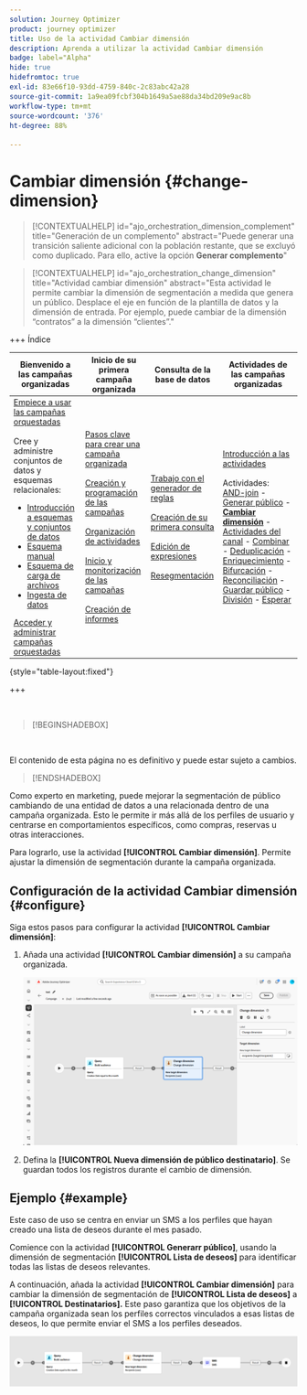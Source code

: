```yaml
---
solution: Journey Optimizer
product: journey optimizer
title: Uso de la actividad Cambiar dimensión
description: Aprenda a utilizar la actividad Cambiar dimensión
badge: label="Alpha"
hide: true
hidefromtoc: true
exl-id: 83e66f10-93dd-4759-840c-2c83abc42a28
source-git-commit: 1a9ea09fcbf304b1649a5ae88da34bd209e9ac8b
workflow-type: tm+mt
source-wordcount: '376'
ht-degree: 88%

---
```


# Cambiar dimensión {#change-dimension}

>[!CONTEXTUALHELP]
>id="ajo_orchestration_dimension_complement"
>title="Generación de un complemento"
>abstract="Puede generar una transición saliente adicional con la población restante, que se excluyó como duplicado. Para ello, active la opción **Generar complemento**"

>[!CONTEXTUALHELP]
>id="ajo_orchestration_change_dimension"
>title="Actividad cambiar dimensión"
>abstract="Esta actividad le permite cambiar la dimensión de segmentación a medida que genera un público. Desplace el eje en función de la plantilla de datos y la dimensión de entrada. Por ejemplo, puede cambiar de la dimensión “contratos” a la dimensión “clientes”."

+++ Índice

| Bienvenido a las campañas organizadas | Inicio de su primera campaña organizada | Consulta de la base de datos | Actividades de las campañas organizadas |
|---|---|---|---|
| [Empiece a usar las campañas orquestadas](../gs-orchestrated-campaigns.md)<br/><br/>Cree y administre conjuntos de datos y esquemas relacionales:</br> <ul><li>[Introducción a esquemas y conjuntos de datos](../gs-schemas.md)</li><li>[Esquema manual](../manual-schema.md)</li><li>[Esquema de carga de archivos](../file-upload-schema.md)</li><li>[Ingesta de datos](../ingest-data.md)</li></ul>[Acceder y administrar campañas orquestadas](../access-manage-orchestrated-campaigns.md) | [Pasos clave para crear una campaña organizada](../gs-campaign-creation.md)<br/><br/>[Creación y programación de las campañas](../create-orchestrated-campaign.md)<br/><br/>[Organización de actividades](../orchestrate-activities.md)<br/><br/>[Inicio y monitorización de las campañas](../start-monitor-campaigns.md)<br/><br/>[Creación de informes](../reporting-campaigns.md) | [Trabajo con el generador de reglas](../orchestrated-rule-builder.md)<br/><br/>[Creación de su primera consulta](../build-query.md)<br/><br/>[Edición de expresiones](../edit-expressions.md)<br/><br/>[Resegmentación](../retarget.md) | [Introducción a las actividades](about-activities.md)<br/><br/>Actividades:<br/>[AND-join](and-join.md) - [Generar público](build-audience.md) - <b>[Cambiar dimensión](change-dimension.md)</b> - [Actividades del canal](channels.md) - [Combinar](combine.md) - [Deduplicación](deduplication.md) - [Enriquecimiento](enrichment.md) - [Bifurcación](fork.md) - [Reconciliación](reconciliation.md) - [Guardar público](save-audience.md) - [División](split.md) - [Esperar](wait.md) |

{style="table-layout:fixed"}

+++

<br/>

>[!BEGINSHADEBOX]

</br>

El contenido de esta página no es definitivo y puede estar sujeto a cambios.

>[!ENDSHADEBOX]

Como experto en marketing, puede mejorar la segmentación de público cambiando de una entidad de datos a una relacionada dentro de una campaña organizada. Esto le permite ir más allá de los perfiles de usuario y centrarse en comportamientos específicos, como compras, reservas u otras interacciones.

Para lograrlo, use la actividad **[!UICONTROL Cambiar dimensión]**. Permite ajustar la dimensión de segmentación durante la campaña organizada.

<!--
>[!IMPORTANT]
>
>Please note that the **[!UICONTROL Change Dimension]** and **[!UICONTROL Change Data source]** activities should not be added in one row. If you need to use both activities consecutively, make sure you include an **[!UICONTROL Enrichement]** activity in between them. This ensures proper execution and prevents potential conflicts or errors.-->

## Configuración de la actividad Cambiar dimensión {#configure}

Siga estos pasos para configurar la actividad **[!UICONTROL Cambiar dimensión]**:

1. Añada una actividad **[!UICONTROL Cambiar dimensión]** a su campaña organizada.

   ![](../assets/orchestrated-change-dimension.png)

1. Defina la **[!UICONTROL Nueva dimensión de público destinatario]**. Se guardan todos los registros durante el cambio de dimensión.


## Ejemplo {#example}

Este caso de uso se centra en enviar un SMS a los perfiles que hayan creado una lista de deseos durante el mes pasado.

Comience con la actividad **[!UICONTROL Generarr público]**, usando la dimensión de segmentación **[!UICONTROL Lista de deseos]** para identificar todas las listas de deseos relevantes.

A continuación, añada la actividad **[!UICONTROL Cambiar dimensión]** para cambiar la dimensión de segmentación de **[!UICONTROL Lista de deseos]** a **[!UICONTROL Destinatarios].** Este paso garantiza que los objetivos de la campaña organizada sean los perfiles correctos vinculados a esas listas de deseos, lo que permite enviar el SMS a los perfiles deseados.

![](../assets/orchestrated-change-dimension-example.png)
